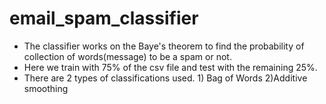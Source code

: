 # email_spam_classifier


- The classifier works on the Baye's theorem to find the probability of collection of words(message) to be a spam or not.
- Here we train with 75% of the csv file and test with the remaining 25%.
- There are 2 types of classifications used. 1) Bag of Words 2)Additive smoothing

